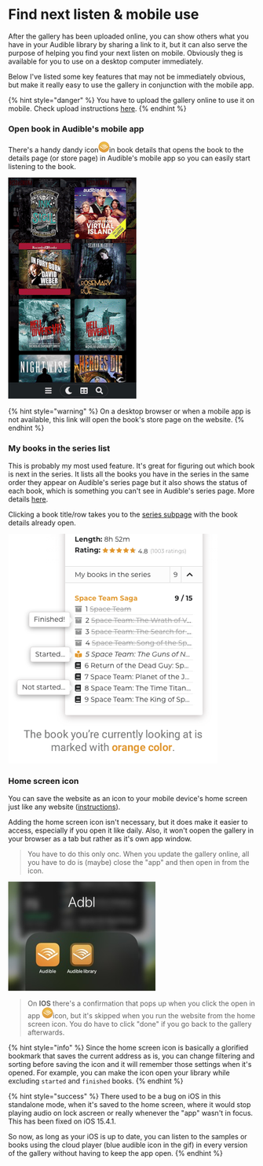 # Find next listen & mobile use

After the gallery has been uploaded online, you can show others what you have in your Audible library by sharing a link to it, but it can also serve the purpose of helping you find your next listen on mobile. Obviously theg is available for you to use on a desktop computer immediately.&#x20;

Below I've listed some key features that may not be immediately obvious, but make it really easy to use the gallery in conjunction with the mobile app.

{% hint style="danger" %}
You have to upload the gallery online to use it on mobile. Check upload instructions [here](../sharing/uploading-to-github/).&#x20;
{% endhint %}

### Open book in Audible's mobile app

There's a handy dandy icon<img src="../.gitbook/assets/open-in-audible-icon.png" alt="" data-size="line">in book details that opens the book to the details page (or store page) in Audible's mobile app so you can easily start listening to the book.

![This is animated gif is from IOS, but it behaves similarly on Android.](../.gitbook/assets/open-in-audible-app-450px.gif)

{% hint style="warning" %}
On a desktop browser or when a mobile app is not available, this link will open the book's store page on the website.
{% endhint %}

### My books in the series list

This is probably my most used feature. It's great for figuring out which book is next in the series. It lists all the books you have in the series in the same order they appear on Audible's series page but it also shows the status of each book, which is something you can't see in Audible's series page. More details [here](my-books-in-the-series-list.md).

Clicking a book title/row takes you to the [series subpage](https://joonaspaakko.github.io/my-audible-library/#/series/B077XNSN35) with the book details already open.

![](../.gitbook/assets/by-books-in-the-series.png)

### Home screen icon

You can save the website as an icon to your mobile device's home screen just like any website ([instructions](https://www.howtogeek.com/196087/how-to-add-websites-to-the-home-screen-on-any-smartphone-or-tablet/)).

Adding the home screen icon isn't necessary, but it does make it easier to access, especially if you open it like daily. Also, it won't oopen the gallery in your browser as a tab but rather as it's own app window.&#x20;

> You have to do this only onc. When you update the gallery online, all you have to do is (maybe) close the "app" and then open in from the icon.

![](../.gitbook/assets/gallery-homescreen-icon-300px.jpg)

> On **IOS** there's a confirmation that pops up when you click the open in app <img src="../.gitbook/assets/open-in-audible-icon.png" alt="" data-size="line">icon, but it's skipped when you run the website from the home screen icon. You do have to click "done" if you go back to the gallery afterwards.

{% hint style="info" %}
Since the home screen icon is basically a glorified bookmark that saves the current address as is, you can change filtering and sorting before saving the icon and it will remember those settings when it's opened. For example, you can make the icon open your library while excluding `started` and `finished` books.
{% endhint %}

{% hint style="success" %}
There used to be a bug on iOS in this standalone mode, when it's saved to the home screen, where it would stop playing audio on lock ascreen or really whenever the "app" wasn't in focus. This has been fixed on iOS 15.4.1.

So now, as long as your iOS is up to date, you can listen to the samples or books using the cloud player (blue audible icon in the gif) in every version of the gallery without having to keep the app open.
{% endhint %}


